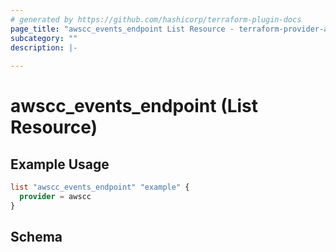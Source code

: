 ```yaml
---
# generated by https://github.com/hashicorp/terraform-plugin-docs
page_title: "awscc_events_endpoint List Resource - terraform-provider-awscc"
subcategory: ""
description: |-
  
---
```


# awscc_events_endpoint (List Resource)



## Example Usage

```terraform
list "awscc_events_endpoint" "example" {
  provider = awscc
}
```

<!-- schema generated by tfplugindocs -->
## Schema
